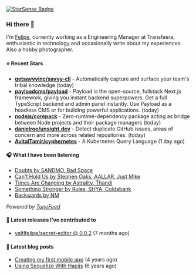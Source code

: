 <a href="https://starsense.app/developer-types" target="_blank"><img src="https://starsense.app/api/badge/?user=valtlfelipe" alt="StarSense Badge"></a>

### Hi there 👋

I'm [Felipe](https://felipevm.com), currently working as a Engineering Manager at Transfeera, enthusiastic in technology and occasionally write about my experiences. Also a hobby photographer.

#### ⭐ Recent Stars
- **[getsavvyinc/savvy-cli](https://github.com/getsavvyinc/savvy-cli)** - Automatically capture and surface your team&#39;s tribal knowledge (today)
- **[payloadcms/payload](https://github.com/payloadcms/payload)** - Payload is the open-source, fullstack Next.js framework, giving you instant backend superpowers. Get a full TypeScript backend and admin panel instantly. Use Payload as a headless CMS or for building powerful applications. (today)
- **[nodejs/corepack](https://github.com/nodejs/corepack)** - Zero-runtime-dependency package acting as bridge between Node projects and their package managers (today)
- **[danielroe/unsight.dev](https://github.com/danielroe/unsight.dev)** - Detect duplicate GitHub issues, areas of concern and more across related repositories. (today)
- **[AvitalTamir/cyphernetes](https://github.com/AvitalTamir/cyphernetes)** - A Kubernetes Query Language (1 day ago)

#### 🎧 What I have been listening
- [Doubts by SANDMO, Bad Space](https://open.spotify.com/track/2exyWQrACuTVnLCWBX3dnP)
- [Can&#39;t Hold Us by Stephen Oaks, AALLAR, Just Mike](https://open.spotify.com/track/55De68ZFn4WG4XupeFeAt0)
- [Times Are Changing by Astrality, Thandi](https://open.spotify.com/track/2ekvSQupVG7X88fjjdYScf)
- [Something Stronger by Rules, SHYA, Coldabank](https://open.spotify.com/track/1VhD0FPDYqFhqRJVguVAJe)
- [Backwards by NM](https://open.spotify.com/track/5QnWmkGSkUc2XwKdEjmqbN)

_Powered by [TuneFeed](https://tunefeed.app?ref=valtlfelipe-gh-profile)_ 

#### 🚀 Latest releases I've contributed to


- [valtlfelipe/secret-editor @ 0.0.2](https://github.com/valtlfelipe/secret-editor/releases/tag/0.0.2) (7 months ago)

#### 📄 Latest blog posts
- [Creating my first mobile app](https://felipevm.com/posts/creating-my-first-mobile-app/) (4 years ago)
- [Using Sequelize With Hapijs](https://felipevm.com/posts/using-sequelize-with-hapijs/) (6 years ago)
